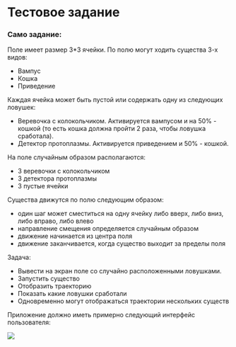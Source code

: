 # Тестовое задание

### Само задание:

Поле имеет размер 3*3 ячейки. По полю могут ходить существа 3-х видов:

- Вампус
- Кошка
- Приведение

Каждая ячейка может быть пустой или содержать одну из следующих ловушек:

- Веревочка с колокольчиком. Активируется вампусом и на 50% - кошкой (то есть кошка должна пройти 2 раза, чтобы ловушка сработала).
- Детектор протоплазмы. Активируется приведением и 50% - кошкой.

На поле случайным образом располагаются:

- 3 веревочки с колокольчиком
- 3 детектора протоплазмы
- 3 пустые ячейки

Существа движутся по полю следующим образом:

- один шаг может сместиться на одну ячейку либо вверх, либо вниз, либо вправо, либо влево
- направление смещения определяется случайным образом
- движение начинается из центра поля
- движение заканчивается, когда существо выходит за пределы поля

Задача:

- Вывести на экран поле со случайно расположенными ловушками.
- Запустить существо
- Отобразить траекторию
- Показать какие ловушки сработали
- Одновременно могут отображаться траектории нескольких существ

Приложение должно иметь примерно следующий интерфейс пользователя:

![](https://user-images.githubusercontent.com/32138653/68534548-ca9b7080-0346-11ea-8aa7-5293a75f72f8.png)
